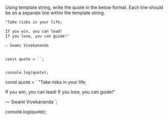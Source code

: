 Using template string, write the quote
in the below format. Each line should
be on a separate line within
the template string.

```md
"Take risks in your life;

If you win, you can lead!
If you lose, you can guide!"

— Swami Vivekananda
```

<codeblock language="javascript" type="exercise" testMode="fixedInput">
<code>
const quote = ``;

console.log(quote);
</code>

<solution>
const quote = `
  "Take risks in your life;

  If you win, you can lead!
  If you lose, you can guide!"

  — Swami Vivekananda
`;

console.log(quote);
</solution>
</codeblock>
